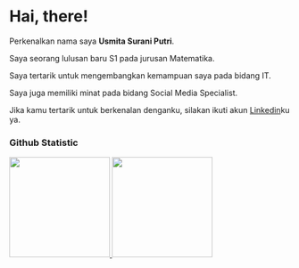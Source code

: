 # Hai, there!

Perkenalkan nama saya **Usmita Surani Putri**.<br>

Saya seorang lulusan baru S1 pada jurusan Matematika.<br>

Saya tertarik untuk mengembangkan kemampuan saya pada bidang IT.<br>

Saya juga memiliki minat pada bidang Social Media Specialist.<br>

Jika kamu tertarik untuk berkenalan denganku, silakan ikuti akun [Linkedin](https://www.linkedin.com/in/usmitasurani/)ku ya.

### Github Statistic
<p align="left">
<a href="https://github.com/usmitasp">
  <img height="180em" src="https://github-readme-stats-eight-theta.vercel.app/api?username=penuliscode&show_icons=true&theme=algolia&include_all_commits=true&count_private=true"/>
  <img height="180em" src="https://github-readme-stats-eight-theta.vercel.app/api/top-langs/?username=penuliscode&layout=compact&theme=algolia"/>
</a>
</p>
